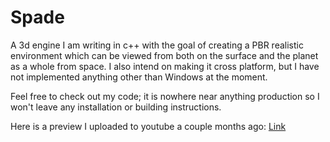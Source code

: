 # Spade
A 3d engine I am writing in c++ with the goal of creating a PBR realistic environment which can be viewed from both on the surface and the planet as a whole from space. I also intend on making it cross platform, but I have not implemented anything other than Windows at the moment.

Feel free to check out my code; it is nowhere near anything production so I won't leave any installation or building instructions.

Here is a preview I uploaded to youtube a couple months ago: [Link](https://youtu.be/ChWMxhsLzy8)